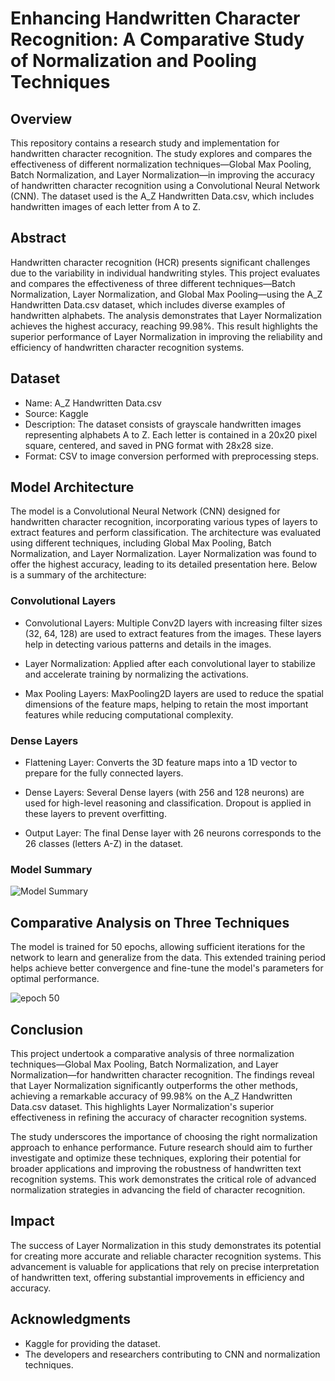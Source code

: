 # Enhancing Handwritten Character Recognition: A Comparative Study of Normalization and Pooling Techniques
## Overview
This repository contains a research study and implementation for handwritten character recognition. The study explores and compares the effectiveness of different normalization techniques—Global Max Pooling, Batch Normalization, and Layer Normalization—in improving the accuracy of handwritten character recognition using a Convolutional Neural Network (CNN). The dataset used is the A_Z Handwritten Data.csv, which includes handwritten images of each letter from A to Z.
## Abstract
Handwritten character recognition (HCR) presents significant challenges due to the variability in individual handwriting styles. This project evaluates and compares the effectiveness of three different techniques—Batch Normalization, Layer Normalization, and Global Max Pooling—using the A_Z Handwritten Data.csv dataset, which includes diverse examples of handwritten alphabets. The analysis demonstrates that Layer Normalization achieves the highest accuracy, reaching 99.98%. This result highlights the superior performance of Layer Normalization in improving the reliability and efficiency of handwritten character recognition systems.
## Dataset
- Name: A_Z Handwritten Data.csv
- Source: Kaggle
- Description: The dataset consists of grayscale handwritten images representing alphabets A to Z. Each letter is contained in a 20x20 pixel square, centered, and saved in PNG format with 28x28 size.
- Format: CSV to image conversion performed with preprocessing steps.
## Model Architecture
The model is a Convolutional Neural Network (CNN) designed for handwritten character recognition, incorporating various types of layers to extract features and perform classification. The architecture was evaluated using different techniques, including Global Max Pooling, Batch Normalization, and Layer Normalization. Layer Normalization was found to offer the highest accuracy, leading to its detailed presentation here. Below is a summary of the architecture:

### Convolutional Layers
- Convolutional Layers: Multiple Conv2D layers with increasing filter sizes (32, 64, 128) are used to extract features from the images. These layers help in detecting various patterns and details in the images.

- Layer Normalization: Applied after each convolutional layer to stabilize and accelerate training by normalizing the activations.

- Max Pooling Layers: MaxPooling2D layers are used to reduce the spatial dimensions of the feature maps, helping to retain the most important features while reducing computational complexity.

### Dense Layers
- Flattening Layer: Converts the 3D feature maps into a 1D vector to prepare for the fully connected layers.

- Dense Layers: Several Dense layers (with 256 and 128 neurons) are used for high-level reasoning and classification. Dropout is applied in these layers to prevent overfitting.

- Output Layer: The final Dense layer with 26 neurons corresponds to the 26 classes (letters A-Z) in the dataset.
### Model Summary

![Model Summary](https://github.com/user-attachments/assets/ed4ac383-b1e5-45f5-af7a-d1a59a9a043d)


## Comparative Analysis on Three Techniques
The model is trained for 50 epochs, allowing sufficient iterations for the network to learn and generalize from the data. This extended training period helps achieve better convergence and fine-tune the model's parameters for optimal performance.

![epoch 50](https://github.com/user-attachments/assets/56956c07-fc8a-46ca-922c-edec4c1d1774)


## Conclusion
This project undertook a comparative analysis of three normalization techniques—Global Max Pooling, Batch Normalization, and Layer Normalization—for handwritten character recognition. The findings reveal that Layer Normalization significantly outperforms the other methods, achieving a remarkable accuracy of 99.98% on the A_Z Handwritten Data.csv dataset. This highlights Layer Normalization's superior effectiveness in refining the accuracy of character recognition systems.

The study underscores the importance of choosing the right normalization approach to enhance performance. Future research should aim to further investigate and optimize these techniques, exploring their potential for broader applications and improving the robustness of handwritten text recognition systems. This work demonstrates the critical role of advanced normalization strategies in advancing the field of character recognition.

## Impact
The success of Layer Normalization in this study demonstrates its potential for creating more accurate and reliable character recognition systems. This advancement is valuable for applications that rely on precise interpretation of handwritten text, offering substantial improvements in efficiency and accuracy.

## Acknowledgments
- Kaggle for providing the dataset.
- The developers and researchers contributing to CNN and normalization techniques.

